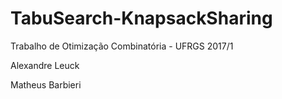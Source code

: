 # TabuSearch-KnapsackSharing
Trabalho de Otimização Combinatória - UFRGS 2017/1

Alexandre Leuck

Matheus Barbieri
